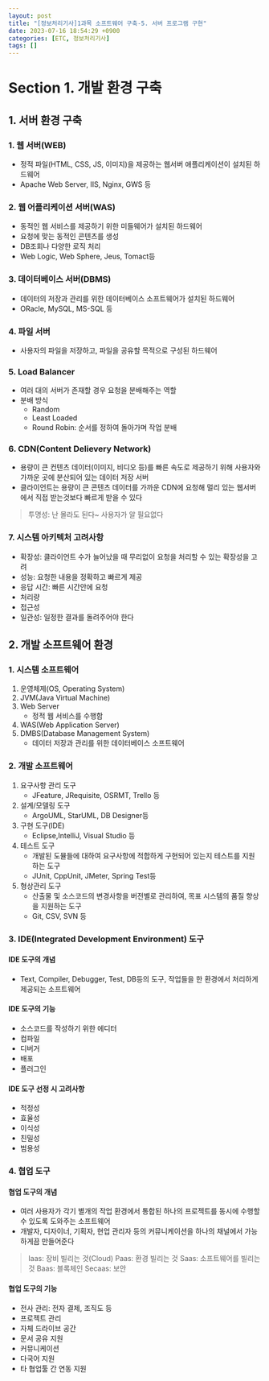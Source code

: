 ```yaml
---
layout: post
title: "[정보처리기사]1과목 소프트웨어 구축-5. 서버 프로그램 구현"
date: 2023-07-16 18:54:29 +0900
categories: [ETC, 정보처리기사]
tags: []
---
```


# Section 1. 개발 환경 구축

## 1. 서버 환경 구축
### 1. 웹 서버(WEB)
- 정적 파일(HTML, CSS, JS, 이미지)을 제공하는 웹서버 애플리케이션이 설치된 하드웨어
- Apache Web Server, IIS, Nginx, GWS 등

### 2. 웹 어플리케이션 서버(WAS)
- 동적인 웹 서비스를 제공하기 위한 미들웨어가 설치된 하드웨어
- 요청에 맞는 동적인 콘텐츠를 생성
- DB조회나 다양한 로직 처리
- Web Logic, Web Sphere, Jeus, Tomact등

### 3. 데이터베이스 서버(DBMS)
- 데이터의 저장과 관리를 위한 데이터베이스 소프트웨어가 설치된 하드웨어
- ORacle, MySQL, MS-SQL 등

### 4. 파일 서버
- 사용자의 파일을 저장하고, 파일을 공유할 목적으로 구성된 하드웨어

### 5. Load Balancer
- 여러 대의 서버가 존재할 경우 요청을 분배해주는 역할
- 분배 방식
	- Random
	- Least Loaded
	- Round Robin: 순서를 정하여 돌아가며 작업 분배

### 6. CDN(Content Delievery Network)
- 용량이 큰 컨텐츠 데이터(이미지, 비디오 등)를 빠른 속도로 제공하기 위해 사용자와 가까운 곳에 분산되어 있는 데이터 저장 서버
- 클라이언트는 용량이 큰 콘텐츠 데이터를 가까운 CDN에 요청해 멀리 있는 웹서버에서 직접 받는것보다 빠르게 받을 수 있다

> 투명성: 난 몰라도 된다~ 사용자가 알 필요없다

### 7. 시스템 아키텍처 고려사항
- 확장성: 클라이언트 수가 늘어났을 때 무리없이 요청을 처리할 수 있는 확장성을 고려
- 성능: 요청한 내용을 정확하고 빠르게 제공
- 응답 시간: 빠른 시간안에 요청
- 처리량
- 접근성
- 일관성: 일정한 결과를 돌려주어야 한다

## 2. 개발 소프트웨어 환경
### 1. 시스템 소프트웨어
1. 운영체제(OS, Operating System)
2. JVM(Java Virtual Machine)
3. Web Server
	- 정적 웹 서비스를 수행함
4. WAS(Web Application Server)
5. DMBS(Database Management System)
	- 데이터 저장과 관리를 위한 데이터베이스 소프트웨어

### 2. 개발 소프트웨어

1. 요구사항 관리 도구
	- JFeature, JRequisite, OSRMT, Trello 등
2. 설계/모델링 도구
	- ArgoUML, StarUML, DB Designer등
3. 구현 도구(IDE)
	- Eclipse,IntelliJ, Visual Studio 등
4. 테스트 도구
	- 개발된 도뮬들에 대하여 요구사항에 적합하게 구현되어 있는지 테스트를 지원하는 도구
	- JUnit, CppUnit, JMeter, Spring Test등
5. 형상관리 도구
	- 산출물 및 소스코드의 변경사항을 버전별로 관리하여, 목표 시스템의 품질 향상을 지원하는 도구
	- Git, CSV, SVN 등

### 3. IDE(Integrated Development Environment) 도구
#### IDE 도구의 개념
- Text, Compiler, Debugger, Test, DB등의 도구, 작업들을 한 환경에서 처리하게 제공되는 소프트웨어

#### IDE 도구의 기능
- 소스코드를 작성하기 위한 에디터
- 컴파일
- 디버거
- 배포
- 플러그인

#### IDE 도구 선정 시 고려사항
- 적정성
- 효율성
- 이식성
- 친밀성
- 범용성

### 4. 협업 도구
#### 협업 도구의 개념
- 여러 사용자가 각기 별개의 작업 환경에서 통합된 하나의 프로젝트를 동시에 수행할 수 있도록 도와주는 소프트웨어
- 개발자, 디자이너, 기획자, 현업 관리자 등의 커뮤니케이션을 하나의 채널에서 가능하게끔 만들어준다

> Iaas: 장비 빌리는 것(Cloud)
> Paas: 환경 빌리는 것
> Saas: 소프트웨어를 빌리는 것
> Baas: 블록체인
> Secaas: 보안

#### 협업 도구의 기능
- 전사 관리: 전자 결제, 조직도 등
- 프로젝트 관리
- 자체 드라이브 공간
- 문서 공유 지원
- 커뮤니케이션
- 다국어 지원
- 타 협업툴 간 연동 지원


